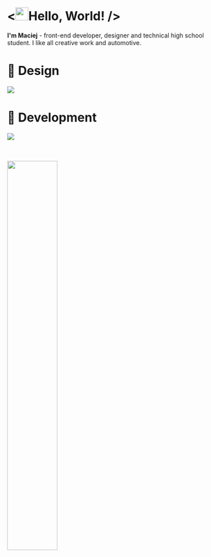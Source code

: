 # <<img src="https://user-images.githubusercontent.com/29491322/158017321-2eb04161-6400-4eea-938b-ed201b42345c.gif" height="30px">Hello, World! />


<b>I'm Maciej</b> - front-end developer, designer and technical high school student. I like all creative work and automotive.</p>

<h1 align="left">🎨 Design</h1>
<div align="left">
  <img src="https://skillicons.dev/icons?i=ps,ai,pr,ae,figma,blender,autocad"/>
<div>
  
<h1 align="left">🔧 Development</h1>

<div align="left">
  <img src="https://skillicons.dev/icons?i=html,css,js,ts,sass,jquery,docker,git,react,vue,express,mysql,mongodb,svg,linux"/>
<div>
  
  
<br/><br/>
<img style="width: 48%" src="https://github-readme-stats.vercel.app/api?username=maciejkurzak&count_private=true&show_icons=true&theme=github_dark"/>
&nbsp;&nbsp;&nbsp;&nbsp;&nbsp;&nbsp;



<!--
**maciejkurzak/maciejkurzak** is a ✨ _special_ ✨ repository because its `README.md` (this file) appears on your GitHub profile.

Here are some ideas to get you started:

- 🔭 I’m currently working on ...
- 🌱 I’m currently learning ...
- 👯 I’m looking to collaborate on ...
- 🤔 I’m looking for help with ...
- 💬 Ask me about ...
- 📫 How to reach me: ...
- 😄 Pronouns: ...
- ⚡ Fun fact: ...
-->
